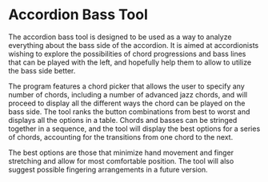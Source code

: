 # Accordion Bass Tool #

The accordion bass tool is designed to be used as a way to analyze everything about the bass side of the accordion. It is aimed at accordionists wishing to explore the possibilities of chord progressions and bass lines that can be played with the left, and hopefully help them to allow to utilize the bass side better.

The program features a chord picker that allows the user to specify any number of chords, including a number of advanced jazz chords, and will proceed to display all the different ways the chord can be played on the bass side. The tool ranks the button combinations from best to worst and displays all the options in a table. Chords and basses can be stringed together in a sequence, and the tool will display the best options for a series of chords, accounting for the transitions from one chord to the next.

The best options are those that minimize hand movement and finger stretching and allow for most comfortable position. The tool will also suggest possible fingering arrangements in a future version.